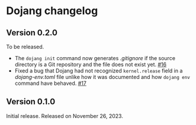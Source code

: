 Dojang changelog
=================

Version 0.2.0
-------------

To be released.

 -  The `dojang init` command now generates *.gitignore* if the source directory
    is a Git repository and the file does not exist yet.  [#16]
 -  Fixed a bug that Dojang had not recognized `kernel.release` field in
    a *dojang-env.toml* file unlike how it was documented and how `dojang env`
    command have behaved.  [#17]

[#16]: https://github.com/dahlia/dojang/issues/16
[#17]: https://github.com/dahlia/dojang/issues/17


Version 0.1.0
-------------

Initial release.  Released on November 26, 2023.
